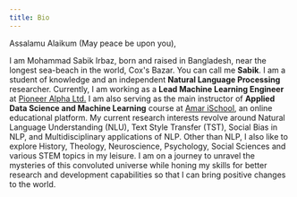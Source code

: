 ```yaml
---
title: Bio
---
```

Assalamu Alaikum (May peace be upon you),

I am Mohammad Sabik Irbaz, born and raised in Bangladesh, near the longest sea-beach in the world, Cox's Bazar. You can call me **Sabik**. I am a student of knowledge and an independent **Natural Language Processing** researcher. Currently, I am working as a **Lead Machine Learning Engineer** at [Pioneer Alpha Ltd.](https://pioneeralpha.com/) I am also serving as the main instructor of **Applied Data Science and Machine Learning** course at [Amar iSchool](https://amarischool.com/), an online educational platform. My current research interests revolve around Natural Language Understanding (NLU), Text Style Transfer (TST), Social Bias in NLP, and Multidisciplinary applications of NLP. Other than NLP, I also like to explore History, Theology, Neuroscience, Psychology, Social Sciences and various STEM topics in my leisure. I am on a journey to unravel the mysteries of this convoluted universe while honing my skills for better research and development capabilities so that I can bring positive changes to the world.